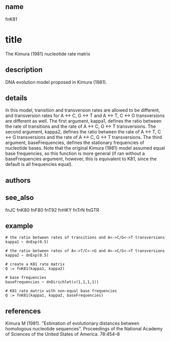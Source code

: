 ## name
fnK81
# title
The Kimura (1981) nucleotide rate matrix
## description
DNA evolution model proposed in Kimura (1981).
## details
In this model, transition and transversion rates are allowed to be different, and transversion rates for A <-> C, G <-> T and A <-> T, C <-> G transversions are different as well. The first argument, kappa1, defines the ratio between the rate of transitions and the rate of A <-> C, G <-> T transversions. The second argument, kappa2, defines the ratio between the rate of A <-> T, C <-> G transversions and the rate of A <-> C, G <-> T transversions. The third argument, baseFrequencies, defines the stationary frequencies of nucleotide bases. Note that the original Kimura (1981) model assumed equal base frequencies, so this function is more general (if ran without a baseFrequencies argument, however, this is equivalent to K81, since the default is all frequencies equal). 
## authors
## see_also
fnJC
fnK80
fnF80
fnT92
fnHKY
fnTrN
fnGTR
## example
	# the ratio between rates of transitions and A<->C/G<->T transversions
	kappa1 ~ dnExp(0.5)

	# the ratio between rates of A<->T/C<->G and A<->C/G<->T transversions
	kappa2 ~ dnExp(0.5)

	# create a K81 rate matrix
	Q := fnK81(kappa1, kappa2)

	# base frequencies 
	baseFrequencies ~ dnDirichlet(v(1,1,1,1))

	# K81 rate matrix with non-equal base frequencies
	Q := fnK81(kappa1, kappa2, baseFrequencies)
## references
Kimura M (1981). "Estimation of evolutionary distances between homologous nucleotide sequences". Proceedings of the National Academy of Sciences of the United States of America. 78:454–8
